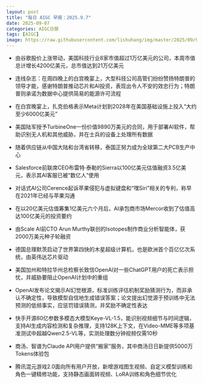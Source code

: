 ```yaml
---
layout: post
title: "每日 AIGC 早报：2025.9.7"
date: 2025-09-07
categories: AIGC日报
tags: [AIGC]
image: https://raw.githubusercontent.com/lishuhang/img/master/2025/09/0907-d.webp
---
```


- 由谷歌股价上涨带动，美国科技行业8家市值超过1万亿美元的公司，本周市值总计增长4200亿美元，总市值达到21万亿美元

- 连线杂志：在周四晚上的白宫晚宴上，大型科技公司高管们纷纷赞扬特朗普的领导才能，感谢特朗普推动芯片和AI投资，表现出令人不安的效忠行为；特朗普则承诺为数据中心提供简易的能源许可流程

- 在白宫晚宴上，扎克伯格表示Meta计划到2028年在美国基础设施上投入“大约至少6000亿美元”

- 美国陆军授予TurbineOne一份价值9890万美元的合同，用于部署AI软件，帮助识别无人机和其他威胁，并在士兵的设备上处理所有数据

- 随着供应链从中国大陆和台湾省转移，泰国正努力成为全球第二大PCB生产中心

- Salesforce前联席CEO布雷特·泰勒的Sierra以100亿美元估值融资3.5亿美元，表示其AI客服已被“数亿人”使用

- 对话式AI公司Cerence起诉苹果侵犯与虚拟键盘和“嘿Siri”相关的专利，称早在2021年已经与苹果沟通

- 在以20亿美元估值筹集1亿美元六个月后，AI承包商市场Mercor收到了估值高达100亿美元的投资要约

- 由Scale AI前CTO Arun Murthy联创的Isotopes制作商业分析智能体，获2000万美元种子轮融资

- 德国总理默茨启动了世界第四快的木星超级计算机，也是欧洲首个百亿亿次系统，由英伟达芯片驱动

- 美国加州和特拉华州总检察长致信OpenAI对一些ChatGPT用户的死亡表示担忧，并威胁要阻止OpenAI计划中的重组

- OpenAI发布论文揭示AI幻觉根源，标准训练评估机制奖励猜测行为，而非承认不确定性，导致模型自信地生成错误答案；论文提出幻觉源于预训练中无法预测的低频事实，应惩罚错误猜测，并奖励不确定性表达

- 快手开源80亿参数多模态大模型Keye-VL-1.5，能识别视频细节与时间逻辑，支持AI生成内容检测和复杂推理，支持128K上下文，在Video-MME等多项基准测试中超越Qwen2.5-VL等，实测处理数分钟视频仅需10秒

- 商汤、智谱为Claude API用户提供“搬家”服务，其中商汤日日新提供5000万Tokens体验包

- 腾讯混元游戏2.0面向所有用户开放，新增游戏图生视频、自定义模型训练和角色一键精修功能，支持静态画面转视频、LoRA训练和角色细节优化